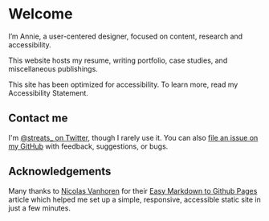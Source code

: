# Welcome
I’m Annie, a user-centered designer, focused on content, research and accessibility. 

This website hosts my resume, writing portfolio, case studies, and miscellaneous publishings. 

This site has been optimized for accessibility. To learn more, read my Accessibility Statement.  

## Contact me
I'm [@streats_ on Twitter](https://twitter.com/streats_), though I rarely use it.
You can also [file an issue on my GitHub](https://github.com/streats/streats.github.io/issues) with feedback, suggestions, or bugs.

## Acknowledgements
Many thanks to [Nicolas Vanhoren](https://github.com/nicolas-van) for their [Easy Markdown to Github Pages](https://nicolas-van.github.io/easy-markdown-to-github-pages/) article which helped me set up a simple, responsive, accessible static site in just a few minutes. 